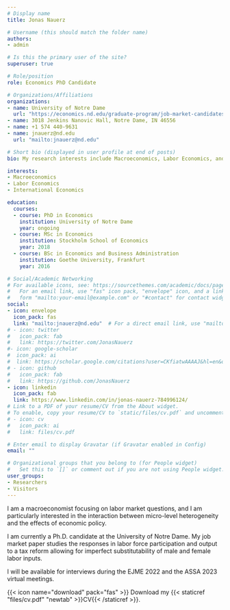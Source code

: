 ```yaml
---
# Display name
title: Jonas Nauerz

# Username (this should match the folder name)
authors:
- admin

# Is this the primary user of the site?
superuser: true

# Role/position
role: Economics PhD Candidate

# Organizations/Affiliations
organizations:
- name: University of Notre Dame 
  url: "https://economics.nd.edu/graduate-program/job-market-candidates/"
- name: 3018 Jenkins Nanovic Hall, Notre Dame, IN 46556
- name: +1 574 440-9631
- name: jnauerz@nd.edu 
  url: "mailto:jnauerz@nd.edu"

# Short bio (displayed in user profile at end of posts)
bio: My research interests include Macroeconomics, Labor Economics, and International Economics.

interests:
- Macroeconomics
- Labor Economics
- International Economics

education:
  courses:
  - course: PhD in Economics
    institution: University of Notre Dame
    year: ongoing
  - course: MSc in Economics
    institution: Stockholm School of Economics
    year: 2018
  - course: BSc in Economics and Business Administration
    institution: Goethe University, Frankfurt
    year: 2016

# Social/Academic Networking
# For available icons, see: https://sourcethemes.com/academic/docs/page-builder/#icons
#   For an email link, use "fas" icon pack, "envelope" icon, and a link in the
#   form "mailto:your-email@example.com" or "#contact" for contact widget.
social:
- icon: envelope
  icon_pack: fas
  link: "mailto:jnauerz@nd.edu"  # For a direct email link, use "mailto:test@example.org".
# - icon: twitter
#   icon_pack: fab
#   link: https://twitter.com/JonasNauerz
#- icon: google-scholar
#  icon_pack: ai
#  link: https://scholar.google.com/citations?user=CKfiatwAAAAJ&hl=en&oi=ao
# - icon: github
#   icon_pack: fab
#   link: https://github.com/JonasNauerz
- icon: linkedin
  icon_pack: fab
  link: https://www.linkedin.com/in/jonas-nauerz-784996124/
# Link to a PDF of your resume/CV from the About widget.
# To enable, copy your resume/CV to `static/files/cv.pdf` and uncomment the lines below.
# - icon: cv
#   icon_pack: ai
#   link: files/cv.pdf

# Enter email to display Gravatar (if Gravatar enabled in Config)
email: ""

# Organizational groups that you belong to (for People widget)
#   Set this to `[]` or comment out if you are not using People widget.
user_groups:
- Researchers
- Visitors
---
```


I am a macroeconomist focusing on labor market questions, and I am particularly interested in the interaction between micro-level heterogeneity and the effects of economic policy.

I am currently a Ph.D. candidate at the University of Notre Dame. My <!-- {{< staticref "files/JMP.pdf" "newtab" >}}job market paper{{< /staticref >}}. --> job market paper studies the responses in labor force participation and output to a tax reform allowing for imperfect substitutability of male and female labor inputs.

I will be available for interviews during the EJME 2022 and the ASSA 2023 virtual meetings.

{{< icon name="download" pack="fas" >}} Download my {{< staticref "files/cv.pdf" "newtab" >}}CV{{< /staticref >}}.
